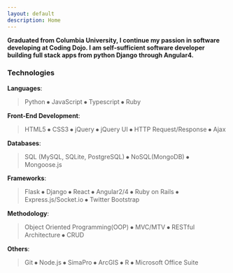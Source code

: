 ```yaml
---
layout: default
description: Home
---
```


**Graduated from Columbia University, I continue my passion in software developing at Coding Dojo. I am self-sufficient software developer building full stack apps from python Django through Angular4.**

### **Technologies**

 **Languages**: 
>Python ⦁ JavaScript ⦁ Typescript ⦁ Ruby 

 **Front-End Development**: 
>HTML5 ⦁ CSS3 ⦁ jQuery ⦁ jQuery UI ⦁ HTTP Request/Response ⦁ Ajax

 **Databases**: 
>SQL (MySQL, SQLite, PostgreSQL) ⦁ NoSQL(MongoDB) ⦁ Mongoose.js

 **Frameworks**: 
>Flask ⦁ Django ⦁ React ⦁ Angular2/4 ⦁ Ruby on Rails ⦁ Express.js/Socket.io ⦁ Twitter Bootstrap

 **Methodology**: 
>Object Oriented Programming(OOP) ⦁ MVC/MTV ⦁ RESTful Architecture ⦁ CRUD

 **Others**: 
>Git ⦁ Node.js ⦁ SimaPro ⦁ ArcGIS ⦁ R ⦁ Microsoft Office Suite

